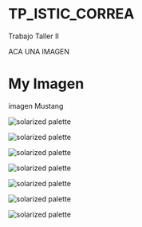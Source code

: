 # TP_ISTIC_CORREA
Trabajo Taller II 

ACA UNA IMAGEN

<!DOCTYPE html>
<html>
<body>

<h1>My Imagen</h1>
<p>imagen Mustang</p>

</body>
</html>

![solarized palette](https://github.com/LCMATIAS/TP_ISTIC_CORREA/blob/master/Capturas/Inicio.png)

![solarized palette](https://github.com/LCMATIAS/TP_ISTIC_CORREA/blob/master/Capturas/Vista%20Vehiculos.png)

![solarized palette](https://github.com/LCMATIAS/TP_ISTIC_CORREA/blob/master/Capturas/Vista%20Estacionados.png)

![solarized palette](https://github.com/LCMATIAS/TP_ISTIC_CORREA/blob/master/Capturas/Estacionados.png)

![solarized palette](https://github.com/LCMATIAS/TP_ISTIC_CORREA/blob/master/Capturas/Entrada.png)

![solarized palette](https://github.com/LCMATIAS/TP_ISTIC_CORREA/blob/master/Capturas/Salida.png)

![solarized palette](https://github.com/LCMATIAS/TP_ISTIC_CORREA/blob/master/Capturas/Facturas.png)

